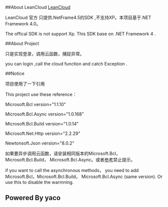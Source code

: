 ##About LeanCloud[LeanCloud](https://github.com/leancloud/leancloud-sdk)LeanCloud 官方 只提供.NetFrame4.5的SDK ,不支持XP。本项目基于.NET Framework 4.0。The offical SDK is not support Xp. This SDK base on .NET Framework 4 .##About Project只是实现登录，调用云函数，捕捉异常。you can login ,call the cloud function and catch Exception .##Notice项目使用了一下引用This project use these reference：Microsoft.Bcl version="1.1.10" Microsoft.Bcl.Async version="1.0.168" Microsoft.Bcl.Build version="1.0.14" Microsoft.Net.Http version="2.2.29" Newtonsoft.Json version="8.0.2" 如果要异步调用云函数，请安装相同版本的Microsoft.Bcl，Microsoft.Bcl.Build， Microsoft.Bcl.Async。或者[参考](http://stackoverflow.com/questions/17180268/warning-all-projects-referencing-myproject-csproj-must-install-nuget-package-m)禁止提示。if you want to call the asynchronous methods， you need to add Microsoft.Bcl，Microsoft.Bcl.Build， Microsoft.Bcl.Async (same version). Or use this  to disable the warmning.## Powered By yaco